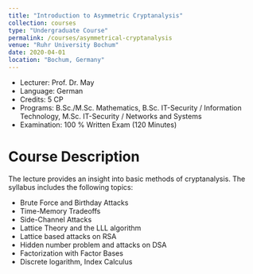 ```yaml
---
title: "Introduction to Asymmetric Cryptanalysis"
collection: courses
type: "Undergraduate Course"
permalink: /courses/asymmetrical-cryptanalysis
venue: "Ruhr University Bochum"
date: 2020-04-01
location: "Bochum, Germany"
---
```


* Lecturer: Prof. Dr. May
* Language: German
* Credits: 5 CP
* Programs: B.Sc./M.Sc. Mathematics, B.Sc. IT-Security / Information Technology, M.Sc. IT-Security / Networks and Systems
* Examination: 100 % Written Exam (120 Minutes)

Course Description
======

The lecture provides an insight into basic methods of cryptanalysis.
The syllabus includes the following topics:

* Brute Force and Birthday Attacks
* Time-Memory Tradeoffs
* Side-Channel Attacks
* Lattice Theory and the LLL algorithm
* Lattice based attacks on RSA
* Hidden number problem and attacks on DSA
* Factorization with Factor Bases
* Discrete logarithm, Index Calculus
